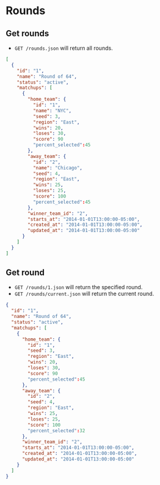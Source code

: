 Rounds
======

Get rounds
----------

* `GET /rounds.json` will return all rounds.

```json
[
  {
    "id": "1",
    "name": "Round of 64",
    "status": "active",
    "matchups": [
      {
        "home_team": {
          "id": "1",
          "name": "NYC",
          "seed": 3,
          "region": "East",
          "wins": 20,
          "loses": 30,
          "score": 90
		  "percent_selected":45
        },
        "away_team": {
          "id": "2",
          "name": "Chicago",
          "seed": 4,
          "region": "East",
          "wins": 25,
          "loses": 25,
          "score": 100
  		  "percent_selected":45
        },
        "winner_team_id": "2",
        "starts_at": "2014-01-01T13:00:00-05:00",
        "created_at": "2014-01-01T13:00:00-05:00",
        "updated_at": "2014-01-01T13:00:00-05:00"
      }
    ]
  }
]
```

Get round
----------

* `GET /rounds/1.json` will return the specified round.
* `GET /rounds/current.json` will return the current round.

```json
{
  "id": "1",
  "name": "Round of 64",
  "status": "active",
  "matchups": [
    {
      "home_team": {
        "id": "1",
        "seed": 3,
        "region": "East",
        "wins": 20,
        "loses": 30,
        "score": 90
		"percent_selected":45
      },
      "away_team": {
        "id": "2",
        "seed": 4,
        "region": "East",
        "wins": 25,
        "loses": 25,
        "score": 100
		"percent_selected":32
      },
      "winner_team_id": "2",
      "starts_at": "2014-01-01T13:00:00-05:00",
      "created_at": "2014-01-01T13:00:00-05:00",
      "updated_at": "2014-01-01T13:00:00-05:00"
    }
  ]
}
```

